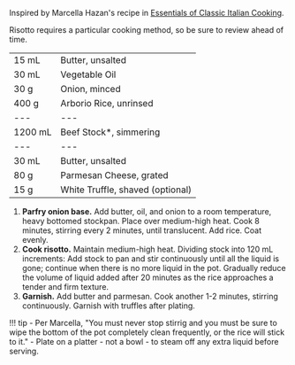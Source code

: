 Inspired by Marcella Hazan's recipe in [Essentials of Classic Italian Cooking](https://smile.amazon.com/gp/product/039458404X).

Risotto requires a particular cooking method, so be sure to review ahead of time.

|||
|:--|:--|
| 15 mL   | Butter, unsalted
| 30 mL   | Vegetable Oil
| 30 g    | Onion, minced
| 400 g   | Arborio Rice, unrinsed
| ---     | ---
| 1200 mL | Beef Stock*, simmering
| ---     | ---
| 30 mL   | Butter, unsalted
| 80 g    | Parmesan Cheese, grated
| 15 g    | White Truffle, shaved (optional)

1. **Parfry onion base.** Add butter, oil, and onion to a room temperature, heavy bottomed stockpan. Place over medium-high heat. Cook 8 minutes, stirring every 2 minutes, until translucent. Add rice. Coat evenly.
2. **Cook risotto.** Maintain medium-high heat. Dividing stock into 120 mL increments: Add stock to pan and stir continuously until all the liquid is gone; continue when there is no more liquid in the pot. Gradually reduce the volume of liquid added after 20 minutes as the rice approaches a tender and firm texture.
3. **Garnish.** Add butter and parmesan. Cook another 1-2 minutes, stirring continuously. Garnish with truffles after plating.

!!! tip
    - Per Marcella, "You must never stop stirrig and you must be sure to wipe the bottom of the pot completely clean frequently, or the rice will stick to it."
    - Plate on a platter - not a bowl - to steam off any extra liquid before serving.
